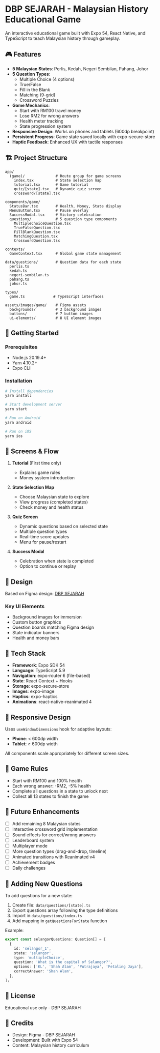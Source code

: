 # DBP SEJARAH - Malaysian History Educational Game

An interactive educational game built with Expo 54, React Native, and TypeScript to teach Malaysian history through gameplay.

## 🎮 Features

- **5 Malaysian States**: Perlis, Kedah, Negeri Sembilan, Pahang, Johor
- **5 Question Types**:
  - Multiple Choice (4 options)
  - True/False
  - Fill in the Blank
  - Matching (9-grid)
  - Crossword Puzzles
- **Game Mechanics**:
  - Start with RM100 travel money
  - Lose RM2 for wrong answers
  - Health meter tracking
  - State progression system
- **Responsive Design**: Works on phones and tablets (600dp breakpoint)
- **Persistent Progress**: Game state saved locally with expo-secure-store
- **Haptic Feedback**: Enhanced UX with tactile responses

## 🏗️ Project Structure

```
app/
  (game)/              # Route group for game screens
    index.tsx          # State selection map
    tutorial.tsx       # Game tutorial
    quiz/[state].tsx   # Dynamic quiz screen
    crossword/[state].tsx

components/game/
  StatusBar.tsx        # Health, Money, State display
  MenuButton.tsx       # Pause overlay
  SuccessModal.tsx     # Victory celebration
  questions/           # 5 question type components
    MultipleChoiceQuestion.tsx
    TrueFalseQuestion.tsx
    FillBlankQuestion.tsx
    MatchingQuestion.tsx
    CrosswordQuestion.tsx

contexts/
  GameContext.tsx      # Global game state management

data/questions/        # Question data for each state
  perlis.ts
  kedah.ts
  negeri-sembilan.ts
  pahang.ts
  johor.ts

types/
  game.ts             # TypeScript interfaces

assets/images/game/    # Figma assets
  backgrounds/         # 3 background images
  buttons/             # 7 button images
  ui-elements/         # 8 UI element images
```

## 🚀 Getting Started

### Prerequisites
- Node.js 20.19.4+
- Yarn 4.10.2+
- Expo CLI

### Installation

```bash
# Install dependencies
yarn install

# Start development server
yarn start

# Run on Android
yarn android

# Run on iOS
yarn ios
```

## 📱 Screens & Flow

1. **Tutorial** (First time only)
   - Explains game rules
   - Money system introduction

2. **State Selection Map**
   - Choose Malaysian state to explore
   - View progress (completed states)
   - Check money and health status

3. **Quiz Screen**
   - Dynamic questions based on selected state
   - Multiple question types
   - Real-time score updates
   - Menu for pause/restart

4. **Success Modal**
   - Celebration when state is completed
   - Option to continue or replay

## 🎨 Design

Based on Figma design: [DBP SEJARAH](https://www.figma.com/design/65nT29eLZRN0u9Mjb66CKZ/DBP-SEJARAH)

### Key UI Elements
- Background images for immersion
- Custom button graphics
- Question boards matching Figma design
- State indicator banners
- Health and money bars

## 🔧 Tech Stack

- **Framework**: Expo SDK 54
- **Language**: TypeScript 5.9
- **Navigation**: expo-router 6 (file-based)
- **State**: React Context + Hooks
- **Storage**: expo-secure-store
- **Images**: expo-image
- **Haptics**: expo-haptics
- **Animations**: react-native-reanimated 4

## 📐 Responsive Design

Uses `useWindowDimensions` hook for adaptive layouts:
- **Phone**: < 600dp width
- **Tablet**: ≥ 600dp width

All components scale appropriately for different screen sizes.

## 🎯 Game Rules

- Start with RM100 and 100% health
- Each wrong answer: -RM2, -5% health
- Complete all questions in a state to unlock next
- Collect all 13 states to finish the game

## 🔮 Future Enhancements

- [ ] Add remaining 8 Malaysian states
- [ ] Interactive crossword grid implementation
- [ ] Sound effects for correct/wrong answers
- [ ] Leaderboard system
- [ ] Multiplayer mode
- [ ] More question types (drag-and-drop, timeline)
- [ ] Animated transitions with Reanimated v4
- [ ] Achievement badges
- [ ] Daily challenges

## 📝 Adding New Questions

To add questions for a new state:

1. Create file: `data/questions/[state].ts`
2. Export questions array following the type definitions
3. Import in `data/questions/index.ts`
4. Add mapping in `getQuestionsForState` function

Example:
```typescript
export const selangorQuestions: Question[] = [
  {
    id: 'selangor_1',
    state: 'selangor',
    type: 'multipleChoice',
    question: 'What is the capital of Selangor?',
    options: ['KL', 'Shah Alam', 'Putrajaya', 'Petaling Jaya'],
    correctAnswer: 'Shah Alam',
  },
];
```

## 📄 License

Educational use only - DBP SEJARAH

## 👥 Credits

- Design: Figma - DBP SEJARAH
- Development: Built with Expo 54
- Content: Malaysian history curriculum
